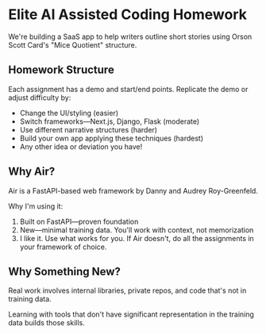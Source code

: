 # Elite AI Assisted Coding Homework

We're building a SaaS app to help writers outline short stories using Orson Scott Card's "Mice Quotient" structure.

## Homework Structure

Each assignment has a demo and start/end points. Replicate the demo or adjust difficulty by:

- Change the UI/styling (easier)
- Switch frameworks—Next.js, Django, Flask (moderate)
- Use different narrative structures (harder)
- Build your own app applying these techniques (hardest)
- Any other idea or deviation you have!

## Why Air?

Air is a FastAPI-based web framework by Danny and Audrey Roy-Greenfeld.

Why I'm using it:
1. Built on FastAPI—proven foundation
2. New—minimal training data. You'll work with context, not memorization
3. I like it. Use what works for you.  If Air doesn't, do all the assignments in your framework of choice.

## Why Something New?

Real work involves internal libraries, private repos, and code that's not in training data. 

Learning with tools that don't have significant representation in the training data builds those skills.


